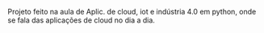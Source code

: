 Projeto feito na aula de Aplic. de cloud, iot e indústria 4.0 em python, onde se fala das aplicações de cloud no dia a dia.
